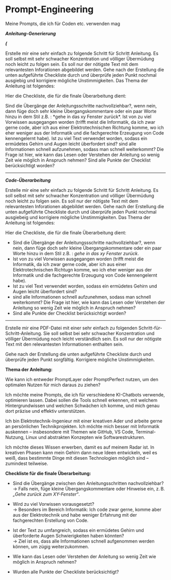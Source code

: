 # Prompt-Engineering
Meine Prompts, die ich für Coden etc. verwenden mag


***Anleitung-Generierung***

***(***

Erstelle mir eine sehr einfach zu folgende Schritt für Schritt Anleitung. Es soll selbst mit sehr schwacher Konzentration und völliger Übermüdung noch leicht zu folgen sein. Es soll nur der nötigste Text mit dem relevantesten Inforationen abgebildet werden. Gehe nach der Erstellung die unten aufgeführte Checkliste durch und überprüfe jeden Punkt nochmal ausgiebig und korrigiere mögliche Unstimmigkeiten. Das Thema der Anleitung ist folgendes:

Hier die Checkliste, die für die finale Überarbeitung dient:

Sind die Übergänge der Anleitungsschritte nachvollziehbar?, wenn nein, dann füge doch sehr kleine Übergangskommentare oder ein paar Worte hinzu in dem Stil z.B. : \*gehe in das xy Fenster zurück\*.
Ist von zu viel Vorwissen ausgegangen worden (trifft meist die Informatik, da ich zwar gerne code, aber ich aus einer Elektrotechnischen Richtung komme, wo ich eher weniger aus der Informatik und die fachgerechte Erzeugung von Code kennengelernt habe).
Ist zu viel Text verwendet worden, sodass ein ermüdetes Gehirn und Augen leicht überfordert sind?
sind alle Informationen schnell aufzunehmen, sodass man schnell weiterkommt? Die Frage ist hier, wie kann das Lesen oder Verstehen der Anleitung so wenig Zeit wie möglich in Anspruch nehmen?
Sind alle Punkte der Checklist berücksichtigt worden?


---


***Code-Überarbeitung***



Erstelle mir eine sehr einfach zu folgende Schritt für Schritt Anleitung.
Es soll selbst mit sehr schwacher Konzentration und völliger Übermüdung noch leicht zu folgen sein.
Es soll nur der nötigste Text mit dem relevantesten Inforationen abgebildet werden.
Gehe nach der Erstellung die unten aufgeführte Checkliste durch und überprüfe jeden Punkt nochmal ausgiebeig und korrigiere mögliche Unstimmigkeiten.
Das Thema der Anleitung ist folgendes:


Hier die Checkliste, die für die finale Überarbeitung dient:
- Sind die Übergänge der Anleitungssschritte nachvollziehbar?, wenn nein, dann füge doch sehr kleine Übergangskommentare oder ein paar Worte hinzu in dem Stil z.B. : *gehe in das xy Fenster zurück*.
- Ist von zu viel Vorwissen ausgegangen worden (trifft meist die Informatik, da ich zwar gerne code, 
aber ich aus einer Elektrotechnischen Richtugn komme, 
wo ich eher weniger aus der Informatik und die fachgerechte Erzeugung von Code kennengelernt habe).
- Ist zu viel Text verwendet worden, sodass ein ermüdetes Gehirn und Augen leicht überfordert sind?
- sind alle Informationen schnell aufzunehmen, sodass man schnell weiterkommt?
Die Frage ist hier, wie kann das Lesen oder Verstehen der Anleitung so wenig Zeit wie möglich in Anspruch nehmen? 
- Sind alle Punkte der Checklist berücksichtigt worden?

---




Erstelle mir eine PDF-Datei mit einer sehr einfach zu folgenden Schritt-für-Schritt-Anleitung. Sie soll selbst bei sehr schwacher Konzentration und völliger Übermüdung noch leicht verständlich sein. Es soll nur der nötigste Text mit den relevantesten Informationen enthalten sein.

Gehe nach der Erstellung die unten aufgeführte Checkliste durch und überprüfe jeden Punkt sorgfältig. Korrigiere mögliche Unstimmigkeiten.

**Thema der Anleitung:**

Wie kann ich entweder PromptLayer oder PromptPerfect nutzen, um den optimalen Nutzen für mich daraus zu ziehen?

Ich möchte meine Prompts, die ich für verschiedene KI-Chatbots verwende, optimieren lassen. Dabei sollen die Tools schnell erkennen, mit welchem Hintergrundwissen und welchen Schwächen ich komme, und mich genau dort präzise und effektiv unterstützen.

Ich bin Elektrotechnik-Ingenieur mit einer kreativen Ader und arbeite gerne an persönlichen Technikprojekten. Ich möchte mich besser mit Informatik auskennen – insbesondere mit Themen wie GitHub, VS Code, Terminal-Nutzung, Linux und abstrakten Konzepten wie Softwarestrukturen.

Ich möchte dieses Wissen erwerben, damit es auf meinem Radar ist. In kreativen Phasen kann mein Gehirn dann neue Ideen entwickeln, weil es weiß, dass bestimmte Dinge mit diesen Technologien möglich sind – zumindest teilweise.


**Checkliste für die finale Überarbeitung:**

- Sind die Übergänge zwischen den Anleitungsschritten nachvollziehbar?  
  → Falls nein, füge kleine Übergangskommentare oder Hinweise ein, z. B. *„Gehe zurück zum XY-Fenster“*.

- Wird zu viel Vorwissen vorausgesetzt?  
  → Besonders im Bereich Informatik: Ich code zwar gerne, komme aber aus der Elektrotechnik und habe weniger Erfahrung mit der fachgerechten Erstellung von Code.

- Ist der Text zu umfangreich, sodass ein ermüdetes Gehirn und überforderte Augen Schwierigkeiten haben könnten?  
  → Ziel ist es, dass alle Informationen schnell aufgenommen werden können, um zügig weiterzukommen.

- Wie kann das Lesen oder Verstehen der Anleitung so wenig Zeit wie möglich in Anspruch nehmen?

- Wurden alle Punkte der Checkliste berücksichtigt?



